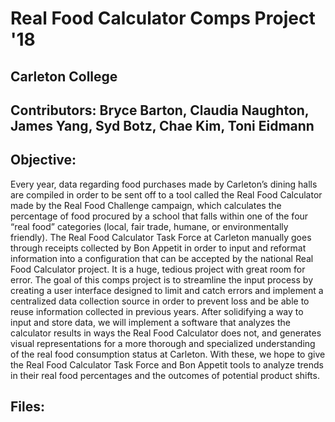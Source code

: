 # Real Food Calculator Comps Project '18

## Carleton College
## Contributors: Bryce Barton, Claudia Naughton, James Yang, Syd Botz, Chae Kim, Toni Eidmann

## Objective:
Every year, data regarding food purchases made by Carleton’s dining halls are compiled in order to be sent off to a tool called the Real Food Calculator made by the Real Food Challenge campaign, which calculates the percentage of food procured by a school that falls within one of the four “real food” categories (local, fair trade, humane, or environmentally friendly). The Real Food Calculator Task Force at Carleton manually goes through receipts collected by Bon Appetit in order to input and reformat information into a configuration that can be accepted by the national Real Food Calculator project. It is a huge, tedious project with great room for error. The goal of this comps project is to streamline the input process by creating a user interface designed to limit and catch errors and implement a centralized data collection source in order to prevent loss and be able to reuse information collected in previous years. After solidifying a way to input and store data, we will implement a software that analyzes the calculator results in ways the Real Food Calculator does not, and generates visual representations for a more thorough and specialized understanding of the real food consumption status at Carleton. With these, we hope to give the Real Food Calculator Task Force and Bon Appetit tools to analyze trends in their real food percentages and the outcomes of potential product shifts.

## Files:
